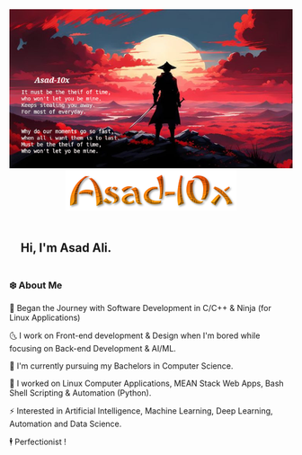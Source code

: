 

<!-- Header Pic at the top of readme.md -->
<div align="center">
  <img src="./images/header.jpeg" alt="Header Image" width="800">
</div>


<!-- Username Pic under the Header-->
<div align="center">
  <img src="./images/username-styled.png" alt="Styled Username">
</div>

<!-- Greetings-->
<div>
  <h2 align="left" style="padding: 20px; font: FiraCode Nerd Font Mono;"> Hi, I'm Asad Ali. </h2>
</div>

<!-- About Me -->
<div>
  <h3> ❄️  About Me </h3> 
</div>

 🎇 Began the Journey with Software Development in C/C++ & Ninja (for Linux Applications)

 🌜 I work on Front-end development & Design when I'm bored while focusing on Back-end Development & AI/ML.

 🌱 I'm currently pursuing my Bachelors in Computer Science.

 💸 I worked on Linux Computer Applications, MEAN Stack Web Apps, Bash Shell Scripting & Automation (Python).

 ⚡ Interested in Artificial Intelligence, Machine Learning, Deep Learning, Automation and Data Science.

 🕴️ Perfectionist ! 















